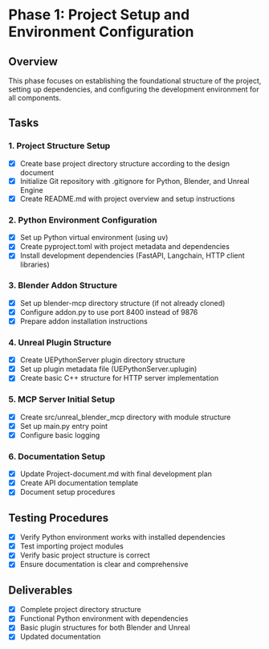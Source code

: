 # Phase 1: Project Setup and Environment Configuration

## Overview
This phase focuses on establishing the foundational structure of the project, setting up dependencies, and configuring the development environment for all components.

## Tasks

### 1. Project Structure Setup
- [x] Create base project directory structure according to the design document
- [x] Initialize Git repository with .gitignore for Python, Blender, and Unreal Engine
- [x] Create README.md with project overview and setup instructions

### 2. Python Environment Configuration
- [x] Set up Python virtual environment (using uv)
- [x] Create pyproject.toml with project metadata and dependencies
- [x] Install development dependencies (FastAPI, Langchain, HTTP client libraries)

### 3. Blender Addon Structure
- [x] Set up blender-mcp directory structure (if not already cloned)
- [x] Configure addon.py to use port 8400 instead of 9876
- [x] Prepare addon installation instructions

### 4. Unreal Plugin Structure
- [x] Create UEPythonServer plugin directory structure
- [x] Set up plugin metadata file (UEPythonServer.uplugin)
- [x] Create basic C++ structure for HTTP server implementation

### 5. MCP Server Initial Setup
- [x] Create src/unreal_blender_mcp directory with module structure
- [x] Set up main.py entry point
- [x] Configure basic logging

### 6. Documentation Setup
- [x] Update Project-document.md with final development plan
- [x] Create API documentation template
- [x] Document setup procedures

## Testing Procedures
- [x] Verify Python environment works with installed dependencies
- [x] Test importing project modules
- [x] Verify basic project structure is correct
- [x] Ensure documentation is clear and comprehensive

## Deliverables
- [x] Complete project directory structure
- [x] Functional Python environment with dependencies
- [x] Basic plugin structures for both Blender and Unreal
- [x] Updated documentation
